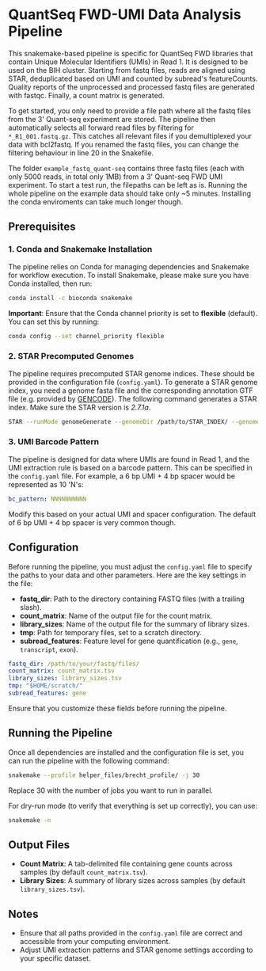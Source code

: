 
# QuantSeq FWD-UMI Data Analysis Pipeline

This snakemake-based pipeline is specific for QuantSeq FWD libraries that contain Unique Molecular Identifiers (UMIs) in Read 1. It is designed to be used on the BIH cluster. Starting from fastq files, reads are aligned using STAR, deduplicated based on UMI and counted by subread's featureCounts. Quality reports of the unprocessed and processed fastq files are generated with fastqc. Finally, a count matrix is generated. 

To get started, you only need to provide a file path where all the fastq files from the 3' Quant-seq experiment are stored. The pipeline then automatically selects all forward read files by filtering for `*_R1_001.fastq.gz`. This catches all relevant files if you demultiplexed your data with bcl2fastq. If you renamed the fastq files, you can change the filtering behaviour in line 20 in the Snakefile.

The folder `example_fastq_quant-seq` contains three fastq files (each with only 5000 reads, in total only 1MB) from a 3' Quant-seq FWD UMI experiment. To start a test run, the filepaths can be left as is. Running the whole pipeline on the example data should take only ~5 minutes. Installing the conda enviroments can take much longer though.

## Prerequisites

### 1. Conda and Snakemake Installation
The pipeline relies on Conda for managing dependencies and Snakemake for workflow execution. To install Snakemake, please make sure you have Conda installed, then run:

```bash
conda install -c bioconda snakemake
```

**Important**: Ensure that the Conda channel priority is set to **flexible** (default). You can set this by running:

```bash
conda config --set channel_priority flexible
```

### 2. STAR Precomputed Genomes

The pipeline requires precomputed STAR genome indices. These should be provided in the configuration file (`config.yaml`). To generate a STAR genome index, you need a genome fasta file and the corresponding annotation GTF file (e.g. provided by [GENCODE](https://www.gencodegenes.org/human/release_46.html)). The following command generates a STAR index. Make sure the STAR version is *2.7.1a*.

```bash
STAR --runMode genomeGenerate --genomeDir /path/to/STAR_INDEX/ --genomeFastaFiles /path/to/genome.fa --sjdbGTFfile /path/to/annotation.gtf --sjdbOverhang 75 --runThreadN 16 --limitGenomeGenerateRAM 100000000000
```

### 3. UMI Barcode Pattern

The pipeline is designed for data where UMIs are found in Read 1, and the UMI extraction rule is based on a barcode pattern. This can be specified in the `config.yaml` file. For example, a 6 bp UMI + 4 bp spacer would be represented as 10 'N's:

```yaml
bc_pattern: NNNNNNNNNN
```

Modify this based on your actual UMI and spacer configuration. The default of 6 bp UMI + 4 bp spacer is very common though.

## Configuration

Before running the pipeline, you must adjust the `config.yaml` file to specify the paths to your data and other parameters. Here are the key settings in the file:

- **fastq_dir**: Path to the directory containing FASTQ files (with a trailing slash).
- **count_matrix**: Name of the output file for the count matrix.
- **library_sizes**: Name of the output file for the summary of library sizes.
- **tmp**: Path for temporary files, set to a scratch directory.
- **subread_features**: Feature level for gene quantification (e.g., `gene`, `transcript`, `exon`).

```yaml
fastq_dir: /path/to/your/fastq/files/
count_matrix: count_matrix.tsv
library_sizes: library_sizes.tsv
tmp: "$HOME/scratch/"
subread_features: gene
```

Ensure that you customize these fields before running the pipeline.

## Running the Pipeline

Once all dependencies are installed and the configuration file is set, you can run the pipeline with the following command:

```bash
snakemake --profile helper_files/brecht_profile/ -j 30
```

Replace 30 with the number of jobs you want to run in parallel. 

For dry-run mode (to verify that everything is set up correctly), you can use:

```bash
snakemake -n
```

## Output Files

- **Count Matrix**: A tab-delimited file containing gene counts across samples (by default `count_matrix.tsv`).
- **Library Sizes**: A summary of library sizes across samples (by default `library_sizes.tsv`).

## Notes

- Ensure that all paths provided in the `config.yaml` file are correct and accessible from your computing environment.
- Adjust UMI extraction patterns and STAR genome settings according to your specific dataset.
